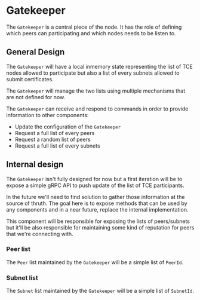 # Gatekeeper

The `Gatekeeper` is a central piece of the node. It has the role of defining which peers can participating and which nodes needs to be listen to.

## General Design

The `Gatekeeper` will have a local inmemory state representing the list of TCE nodes allowed to participate but also a list of every subnets allowed to submit certificates.

The `Gatekeeper` will manage the two lists using multiple mechanisms that are not defined for now.

The `Gatekeeper` can receive and respond to commands in order to provide information to other components:

- Update the configuration of the `Gatekeeper`
- Request a full list of every peers
- Request a random list of peers
- Request a full list of every subnets

## Internal design

The `Gatekeeper` isn't fully designed for now but a first iteration will be to expose a simple gRPC API to push update of the list of TCE participants.

In the future we'll need to find solution to gather those information at the source of thruth. The goal here is to expose methods that can be used by any components and in a near future, replace the internal implementation.

This component will be responsible for exposing the lists of peers/subnets but it'll be also responsible for maintaining some kind of reputation for peers that we're connecting with.

### Peer list

The `Peer` list maintained by the `Gatekeeper` will be a simple list of `PeerId`.

### Subnet list

The `Subnet` list maintained by the `Gatekeeper` will be a simple list of `SubnetId`.
